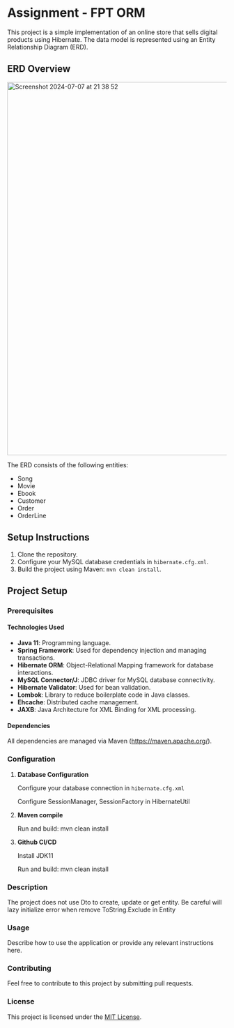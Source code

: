 # Assignment - FPT ORM

This project is a simple implementation of an online store that sells digital products using Hibernate. The data model is represented using an Entity Relationship Diagram (ERD).

## ERD Overview

<img width="856" alt="Screenshot 2024-07-07 at 21 38 52" src="https://github.com/khanhduzz/assign2/assets/110228244/18eb1d30-6201-417d-81cc-065bce0caea3">

The ERD consists of the following entities:
- Song
- Movie
- Ebook
- Customer
- Order
- OrderLine
  
## Setup Instructions
1. Clone the repository.
2. Configure your MySQL database credentials in `hibernate.cfg.xml`.
3. Build the project using Maven: `mvn clean install`.

## Project Setup

### Prerequisites

#### Technologies Used

- **Java 11**: Programming language.
- **Spring Framework**: Used for dependency injection and managing transactions.
- **Hibernate ORM**: Object-Relational Mapping framework for database interactions.
- **MySQL Connector/J**: JDBC driver for MySQL database connectivity.
- **Hibernate Validator**: Used for bean validation.
- **Lombok**: Library to reduce boilerplate code in Java classes.
- **Ehcache**: Distributed cache management.
- **JAXB**: Java Architecture for XML Binding for XML processing.

#### Dependencies

All dependencies are managed via Maven (https://maven.apache.org/).

### Configuration

1. **Database Configuration**

   Configure your database connection in `hibernate.cfg.xml`
   
   Configure SessionManager, SessionFactory in HibernateUtil

3. **Maven compile**

   Run and build: mvn clean install
   
4. **Github CI/CD**

   Install JDK11
   
   Run and build: mvn clean install

### Description

   The project does not use Dto to create, update or get entity. Be careful will lazy initialize error when remove ToString.Exclude in Entity
   
### Usage

   Describe how to use the application or provide any relevant instructions here.

### Contributing

   Feel free to contribute to this project by submitting pull requests.

### License
   
   This project is licensed under the [MIT License](LICENSE).
